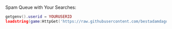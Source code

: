 Spam Queue with Your Searches:

```lua
getgenv().userid = YOURUSERID
loadstring(game:HttpGet('https://raw.githubusercontent.com/bestadamdagoat/random-scripts/main/outfit-loader/spamqueue.lua'))()
```

